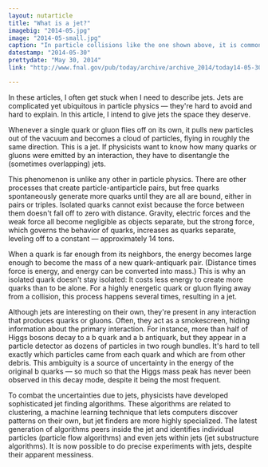 ```yaml
---
layout: nutarticle
title: "What is a jet?"
imagebig: "2014-05.jpg"
image: "2014-05-small.jpg"
caption: "In particle collisions like the one shown above, it is common for debris to be grouped into clumps known as jets rather than uniformly distributed in a circle. This event has about 10 jets, but most have only two or three. Image courtesy of ATLAS"
datestamp: "2014-05-30"
prettydate: "May 30, 2014"
link: "http://www.fnal.gov/pub/today/archive/archive_2014/today14-05-30.html"

---
```


In these articles, I often get stuck when I need to describe jets. Jets are complicated yet ubiquitous in particle physics — they're hard to avoid and hard to explain. In this article, I intend to give jets the space they deserve.

Whenever a single quark or gluon flies off on its own, it pulls new particles out of the vacuum and becomes a cloud of particles, flying in roughly the same direction. This is a jet. If physicists want to know how many quarks or gluons were emitted by an interaction, they have to disentangle the (sometimes overlapping) jets.

This phenomenon is unlike any other in particle physics. There are other processes that create particle-antiparticle pairs, but free quarks spontaneously generate more quarks until they are all are bound, either in pairs or triples. Isolated quarks cannot exist because the force between them doesn't fall off to zero with distance. Gravity, electric forces and the weak force all become negligible as objects separate, but the strong force, which governs the behavior of quarks, increases as quarks separate, leveling off to a constant — approximately 14 tons.

When a quark is far enough from its neighbors, the energy becomes large enough to become the mass of a new quark-antiquark pair. (Distance times force is energy, and energy can be converted into mass.) This is why an isolated quark doesn't stay isolated: It costs less energy to create more quarks than to be alone. For a highly energetic quark or gluon flying away from a collision, this process happens several times, resulting in a jet.

Although jets are interesting on their own, they're present in any interaction that produces quarks or gluons. Often, they act as a smokescreen, hiding information about the primary interaction. For instance, more than half of Higgs bosons decay to a b quark and a b antiquark, but they appear in a particle detector as dozens of particles in two rough bundles. It's hard to tell exactly which particles came from each quark and which are from other debris. This ambiguity is a source of uncertainty in the energy of the original b quarks — so much so that the Higgs mass peak has never been observed in this decay mode, despite it being the most frequent.

To combat the uncertainties due to jets, physicists have developed sophisticated jet finding algorithms. These algorithms are related to clustering, a machine learning technique that lets computers discover patterns on their own, but jet finders are more highly specialized. The latest generation of algorithms peers inside the jet and identifies individual particles (particle flow algorithms) and even jets within jets (jet substructure algorithms). It is now possible to do precise experiments with jets, despite their apparent messiness.

